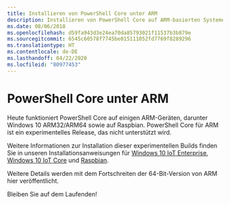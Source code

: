 ```yaml
---
title: Installieren von PowerShell Core unter ARM
description: Installieren von PowerShell Core auf ARM-basierten Systemen
ms.date: 08/06/2018
ms.openlocfilehash: d59fa943d3e24ea70da85793021f11537b3b879e
ms.sourcegitcommit: 6545c60578f7745be015111052fd7769f8289296
ms.translationtype: HT
ms.contentlocale: de-DE
ms.lasthandoff: 04/22/2020
ms.locfileid: "80977453"
---
```

# <a name="powershell-core-on-arm"></a>PowerShell Core unter ARM

Heute funktioniert PowerShell Core auf einigen ARM-Geräten, darunter Windows 10 ARM32/ARM64 sowie auf Raspbian.
PowerShell Core für ARM ist ein experimentelles Release, das nicht unterstützt wird.

Weitere Informationen zur Installation dieser experimentellen Builds finden Sie in unseren Installationsanweisungen für [Windows 10 IoT Enterprise](installing-powershell-core-on-windows.md#deploying-on-windows-10-iot-enterprise), [Windows 10 IoT Core](installing-powershell-core-on-windows.md#deploying-on-windows-10-iot-core) und [Raspbian](installing-powershell-core-on-linux.md#raspbian).

Weitere Details werden mit dem Fortschreiten der 64-Bit-Version von ARM hier veröffentlicht.

Bleiben Sie auf dem Laufenden!
